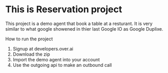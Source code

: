 # This is Reservation project


This project is a demo agent that book a table at a resturant.
It is very similar to what google showened in thier last Google IO as Google Duplixe.


How to run the project

1. Signup at developers.over.ai
2. Download the zip
3. Import the demo agent into your account
4. Use the outgoing api to make an outbound call 


